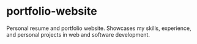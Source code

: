 # portfolio-website
Personal resume and portfolio website. Showcases my skills, experience, and personal projects in web and software development.
